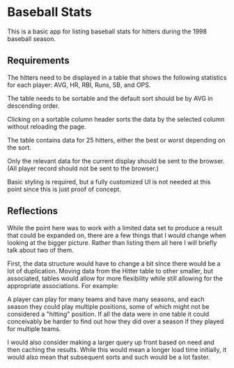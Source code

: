 # Baseball Stats

This is a basic app for listing baseball stats for hitters during the 1998 baseball season.

## Requirements

The hitters need to be displayed in a table that shows the following statistics for each player: AVG, HR, RBI, Runs, SB, and OPS.

The table needs to be sortable and the default sort should be by AVG in descending order.

Clicking on a sortable column header sorts the data by the selected column without reloading the page.

The table contains data for 25 hitters, either the best or worst depending on the sort.

Only the relevant data for the current display should be sent to the browser. (All player record should not be sent to the browser.)

Basic styling is required, but a fully customized UI is not needed at this point since this is just proof of concept.

## Reflections

While the point here was to work with a limited data set to produce a result that could be expanded on, there are a few things that I would change when looking at the bigger picture. Rather than listing them all here I will briefly talk about two of them.

First, the data structure would have to change a bit since there would be a lot of duplication. Moving data from the Hitter table to other smaller, but associated, tables would allow for more flexibility while still allowing for the appropriate associations. For example:

  A player can play for many teams and have many seasons, and each season they could play multiple positions, some of which might not be considered a "hitting" position. If all the data were in one table it could conceivably be harder to find out how they did over a season if they played for multiple teams.

I would also consider making a larger query up front based on need and then caching the results. While this would mean a longer load time initially, it would also mean that subsequent sorts and such would be a lot faster.

